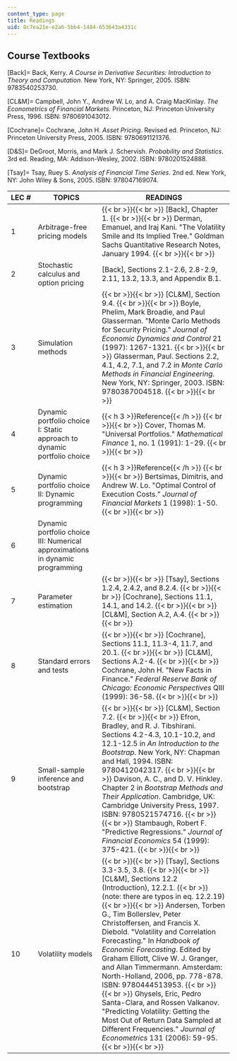 ```yaml
---
content_type: page
title: Readings
uid: 8c7ea21e-e2a6-5bb4-1484-653643a4331c
---
```


Course Textbooks
----------------

\[Back\]= Back, Kerry. _A Course in Derivative Securities:_ _Introduction to Theory and Computation_. New York, NY: Springer, 2005. ISBN: 9783540253730.

\[CL&M\]= Campbell, John Y., Andrew W. Lo, and A. Craig MacKinlay. _The Econometrics of Financial Markets_. Princeton, NJ: Princeton University Press, 1996. ISBN: 9780691043012.

\[Cochrane\]= Cochrane, John H. _Asset Pricing_. Revised ed. Princeton, NJ: Princeton University Press, 2005. ISBN: 9780691121376.

\[D&S\]= DeGroot, Morris, and Mark J. Schervish. _Probability and Statistics_. 3rd ed. Reading, MA: Addison-Wesley, 2002. ISBN: 9780201524888.

\[Tsay\]= Tsay, Ruey S. _Analysis of Financial Time Series_. 2nd ed. New York, NY: John Wiley & Sons, 2005. ISBN: 978047169074.

| LEC # | TOPICS | READINGS |
| --- | --- | --- |
| 1 | Arbitrage-free pricing models |  {{< br >}}{{< br >}} \[Back\], Chapter 1. {{< br >}}{{< br >}} Derman, Emanuel, and Iraj Kani. "The Volatility Smile and Its Implied Tree." Goldman Sachs Quantitative Research Notes, January 1994. {{< br >}}{{< br >}}  |
| 2 | Stochastic calculus and option pricing | \[Back\], Sections 2.1-2.6, 2.8-2.9, 2.11, 13.2, 13.3, and Appendix B.1. |
| 3 | Simulation methods |  {{< br >}}{{< br >}} \[CL&M\], Section 9.4. {{< br >}}{{< br >}} Boyle, Phelim, Mark Broadie, and Paul Glasserman. "Monte Carlo Methods for Security Pricing." _Journal of Economic Dynamics and Control_ 21 (1997): 1267-1321. {{< br >}}{{< br >}} Glasserman, Paul. Sections 2.2, 4.1, 4.2, 7.1, and 7.2 in _Monte Carlo Methods in Financial Engineering_. New York, NY: Springer, 2003. ISBN: 9780387004518. {{< br >}}{{< br >}}  |
| 4 | Dynamic portfolio choice I: Static approach to dynamic portfolio choice | {{< h 3 >}}Reference{{< /h >}} {{< br >}}{{< br >}} Cover, Thomas M. "Universal Portfolios." _Mathematical Finance_ 1, no. 1 (1991): 1-29. {{< br >}}{{< br >}}  |
| 5 | Dynamic portfolio choice II: Dynamic programming | {{< h 3 >}}Reference{{< /h >}} {{< br >}}{{< br >}} Bertsimas, Dimitris, and Andrew W. Lo. "Optimal Control of Execution Costs." _Journal of Financial Markets_ 1 (1998): 1-50. {{< br >}}{{< br >}}  |
| 6 | Dynamic portfolio choice III: Numerical approximations in dynamic programming | &nbsp; |
| 7 | Parameter estimation |  {{< br >}}{{< br >}} \[Tsay\], Sections 1.2.4, 2.4.2, and 8.2.4. {{< br >}}{{< br >}} \[Cochrane\], Sections 11.1, 14.1, and 14.2. {{< br >}}{{< br >}} \[CL&M\], Section A.2, A.4. {{< br >}}{{< br >}}  |
| 8 | Standard errors and tests |  {{< br >}}{{< br >}} \[Cochrane\], Sections 11.1, 11.3-4, 11.7, and 20.1. {{< br >}}{{< br >}} \[CL&M\], Sections A.2-4. {{< br >}}{{< br >}} Cochrane, John H. "New Facts in Finance." _Federal Reserve Bank of Chicago: Economic Perspectives_ QIII (1999): 36-58. {{< br >}}{{< br >}}  |
| 9 | Small-sample inference and bootstrap |  {{< br >}}{{< br >}} \[CL&M\], Section 7.2. {{< br >}}{{< br >}} Efron, Bradley, and R. J. Tibshirani. Sections 4.2-4.3, 10.1-10.2, and 12.1-12.5 in _An Introduction to the Bootstrap_. New York, NY: Chapman and Hall, 1994. ISBN: 9780412042317. {{< br >}}{{< br >}} Davison, A. C., and D. V. Hinkley. Chapter 2 in _Bootstrap Methods and Their Application_. Cambridge, UK: Cambridge University Press, 1997. ISBN: 9780521574716. {{< br >}}{{< br >}} Stambaugh, Robert F. "Predictive Regressions." _Journal of Financial Economics_ 54 (1999): 375-421. {{< br >}}{{< br >}}  |
| 10 | Volatility models |  {{< br >}}{{< br >}} \[Tsay\], Sections 3.3-3.5, 3.8. {{< br >}}{{< br >}} \[CL&M\], Sections 12.2 (Introduction), 12.2.1.  {{< br >}}(note: there are typos in eq. 12.2.19) {{< br >}}{{< br >}} Andersen, Torben G., Tim Bollerslev, Peter Christoffersen, and Francis X. Diebold. "Volatility and Correlation Forecasting." In _Handbook of Economic Forecasting_. Edited by Graham Elliott, Clive W. J. Granger, and Allan Timmermann. Amsterdam: North-Holland, 2006, pp. 778-878. ISBN: 9780444513953. {{< br >}}{{< br >}} Ghysels, Eric, Pedro Santa-Clara, and Rossen Valkanov. "Predicting Volatility: Getting the Most Out of Return Data Sampled at Different Frequencies." _Journal of Econometrics_ 131 (2006): 59-95. {{< br >}}{{< br >}}